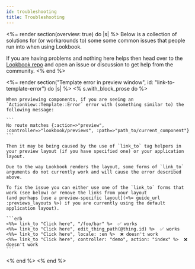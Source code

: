 ```yaml
---
id: troubleshooting
title: Troubleshooting
---
```



<%= render section(overview: true) do |s| %>
  Below is a collection of solutions for (or workarounds to) some some common issues that people run into when using Lookbook.

  If you are having problems and nothing here helps then head over to the
  [Lookbook repo](<%= links.repo %>) and open an issue or discussion to get help from the community.
<% end %>

<%= render section("Template error in preview window", id: "link-to-template-error") do |s| %>
  <% s.with_block_prose do %>

    When previewing components, if you are seeing an `ActionView::Template::Error` error with (something similar to) the following message:

    ```
    No route matches {:action=>"preview", :controller=>"lookbook/previews", :path=>"path_to/current_component"}
    ```

    Then it may be being caused by the use of `link_to` tag helpers in your preview layout (if you have specified one) or your application layout.

    Due to the way Lookbook renders the layout, some forms of `link_to` arguments do not currently work and will cause the error described above.

    To fix the issue you can either use one of the `link_to` forms that work (see below) or remove the links from your layout
    (and perhaps [use a preview-specific layout](<%= guide_url :previews_layouts %>) if you are currently using the default application layout).

    ```erb
    <%%= link_to "Click here", "/foo/bar" %>  ✅ works
    <%%= link_to "Click here", edit_thing_path(@thing.id) %>  ✅ works
    <%%= link_to "Click here", locale: :en %>  ❌ doesn't work
    <%%= link_to "Click here", controller: "demo", action: "index" %>  ❌ doesn't work
    ```
  <% end %>
<% end %>